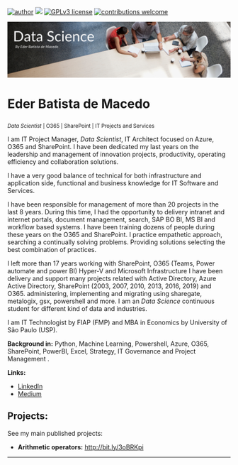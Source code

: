 [![author](https://img.shields.io/badge/author-ederbatista-red.svg)](https://www.linkedin.com/in/ederdemacedo) [![](https://img.shields.io/badge/python-3.9+-blue.svg)](https://www.python.org/downloads/windows/) [![GPLv3 license](https://img.shields.io/badge/License-GPLv3-blue.svg)](http://perso.crans.org/besson/LICENSE.html) [![contributions welcome](https://img.shields.io/badge/contributions-welcome-brightgreen.svg?style=flat)](https://github.com/ebmacedo/PublicProjects/issues)

<p align="center">
  <img src="banner.png" >
</p>

# Eder Batista de Macedo

<sub>*Data Scientist* | O365 | SharePoint | IT Projects and Services</sub>

I am IT Project Manager, *Data Scientist*, IT Architect focused on Azure, O365 and SharePoint. I have been dedicated my last years on the leadership and management of innovation projects, productivity, operating efficiency and collaboration solutions.

I have a very good balance of technical for both infrastructure and application side, functional and business knowledge for IT Software and Services.

I have been responsible for management of more than 20 projects in the last 8 years. During this time, I had the opportunity to delivery intranet and internet portals, document management, search, SAP BO BI, MS BI and workflow based systems. I have been training dozens of people during these years on the O365 and SharePoint.
I practice empathetic approach, searching a continually solving problems. Providing solutions selecting the best combination of practices.

I left more than 17 years working with SharePoint, O365 (Teams, Power automate and power BI) Hyper-V and Microsoft Infrastructure I have been delivery and support many projects related with Active Directory, Azure Active Directory, SharePoint (2003, 2007, 2010, 2013, 2016, 2019) and O365. administering, implementing and migrating using sharegate, metalogix, gsx, powershell and more. I am an *Data Science* continuous student for different kind of data and industries.

I am IT Technologist by FIAP (FMP) and MBA in Economics by University of São Paulo (USP).

**Background in:** Python, Machine Learning, Powershell, Azure, O365, SharePoint, PowerBI, Excel, Strategy, IT Governance and Project Management .

**Links:**
* [LinkedIn](https://www.linkedin.com/in/ederdemacedo/)
* [Medium](https://www.medium.com)


## Projects:
See my main published projects:

* **Arithmetic operators:** http://bit.ly/3oBRKpi


---




